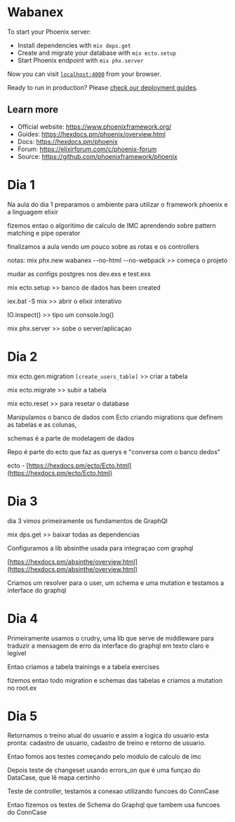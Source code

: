 # Wabanex

To start your Phoenix server:

  * Install dependencies with `mix deps.get`
  * Create and migrate your database with `mix ecto.setup`
  * Start Phoenix endpoint with `mix phx.server`

Now you can visit [`localhost:4000`](http://localhost:4000) from your browser.

Ready to run in production? Please [check our deployment guides](https://hexdocs.pm/phoenix/deployment.html).

## Learn more

  * Official website: https://www.phoenixframework.org/
  * Guides: https://hexdocs.pm/phoenix/overview.html
  * Docs: https://hexdocs.pm/phoenix
  * Forum: https://elixirforum.com/c/phoenix-forum
  * Source: https://github.com/phoenixframework/phoenix

 # Dia 1 
Na aula do dia 1 preparamos o ambiente para utilizar o framework phoenix e a linguagem elixir

fizemos entao o algoritimo de calculo de IMC aprendendo sobre pattern matching e pipe operator

finalizamos a aula vendo um pouco sobre as rotas e os controllers

notas: mix phx.new wabanex --no-html --no-webpack >> começa o projeto

mudar as configs postgres nos dev.exs e test.exs

mix ecto.setup >> banco de dados has been created

iex.bat -S mix >> abrir o elixir interativo

IO.inspect() >> tipo um console.log()

mix phx.server >> sobe o server/aplicaçao

# Dia 2 
mix ecto.gen.migration `[create_users_table]` >> criar a tabela

mix ecto.migrate >> subir a tabela

mix ecto.reset >> para resetar o database

Manipulamos o banco de dados com Ecto criando migrations que definem as tabelas e as colunas, 

schemas é a parte de modelagem de dados

Repo é parte do ecto que faz as querys e "conversa com o banco dedos"

ecto - [https://hexdocs.pm/ecto/Ecto.html](https://hexdocs.pm/ecto/Ecto.html)

# Dia 3 
dia 3 vimos primeiramente os fundamentos de GraphQl 

mix dps.get  >> baixar todas as dependencias

Configuramos a lib absinthe usada para integraçao com graphql

[https://hexdocs.pm/absinthe/overview.html](https://hexdocs.pm/absinthe/overview.html)

Criamos um resolver para o user, um schema e uma mutation e testamos a interface do graphql

# Dia 4

Primeiramente usamos o crudry, uma lib que serve de middleware para traduzir a mensagem de erro da interface do graphql em texto claro e legível

Entao criamos a tabela trainings e a tabela exercises 

fizemos entao todo migration e schemas das tabelas e criamos a mutation no root.ex

# Dia 5

Retornamos o treino atual do usuario e assim a logica do usuario esta pronta: cadastro de usuario, cadastro de treino e retorno de usuario.

Entao fomos aos testes começando pelo modulo de calculo de imc

Depois teste de changeset usando errors_on que é uma funçao do DataCase, que lê mapa certinho

Teste de controller, testamos a conexao utilizando funcoes do ConnCase

Entao fizemos os testes de Schema do Graphql que tambem usa funcoes do ConnCase